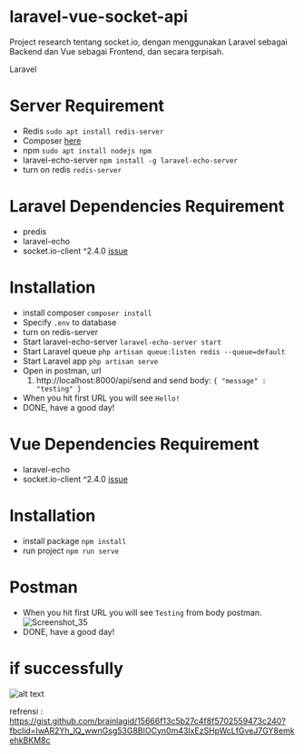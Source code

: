 # laravel-vue-socket-api

Project research tentang socket.io, dengan menggunakan Laravel sebagai Backend dan Vue sebagai Frontend, dan secara terpisah.

Laravel

# Server Requirement
- Redis `sudo apt install redis-server`
- Composer [here](https://getcomposer.org/download/)
- npm `sudo apt install nodejs npm`
- laravel-echo-server `npm install -g laravel-echo-server`
- turn on redis `redis-server`

# Laravel Dependencies Requirement
- predis
- laravel-echo
- socket.io-client ^2.4.0 [issue](https://github.com/laravel/echo/issues/237#issuecomment-731308117)

# Installation
- install composer `composer install`
- Specify `.env` to database
- turn on redis-server
- Start laravel-echo-server `laravel-echo-server start`
- Start Laravel queue `php artisan queue:listen redis --queue=default`
- Start Laravel app `php artisan serve`
- Open in postman, url
  1. http://localhost:8000/api/send
  and send body:
  ``
  {
    "message" : "testing"
  }
  ``
- When you hit first URL you will see `Hello!`
- DONE, have a good day!

# Vue Dependencies Requirement
- laravel-echo
- socket.io-client ^2.4.0 [issue](https://github.com/laravel/echo/issues/237#issuecomment-731308117)

# Installation
- install package `npm install`
- run project `npm run serve`


# Postman
- When you hit first URL you will see `Testing` from body postman.
![Screenshot_35](https://user-images.githubusercontent.com/58780032/138805644-98df8d6c-fc37-41c0-8766-1bf0608333be.png)
- DONE, have a good day!

# if successfully 
![alt text](https://user-images.githubusercontent.com/58780032/138805496-ed7ab51e-c29e-49cf-bdd8-a46376e3b712.png)


refrensi : https://gist.github.com/brainlagid/15666f13c5b27c4f8f5702559473c240?fbclid=IwAR2Yh_lQ_wwnGsg53G8BIOCyn0m43IxEzSHpWcLfGveJ7GY8emkehkBKM8c
